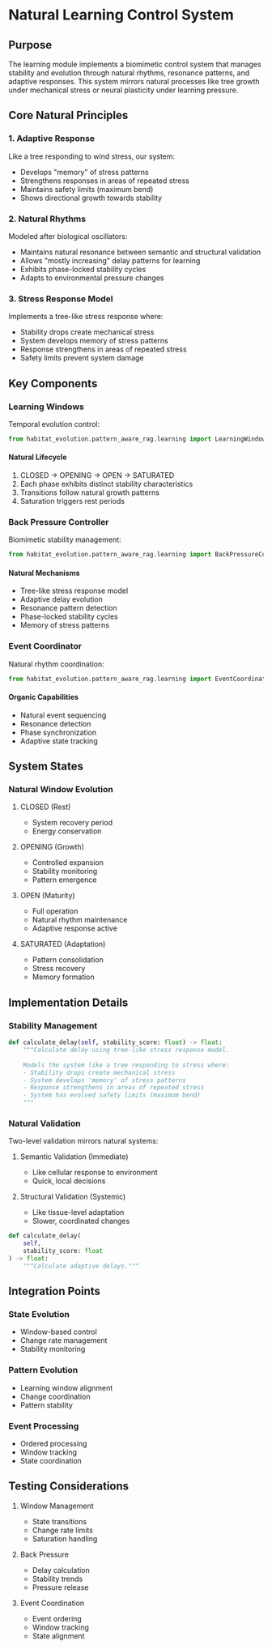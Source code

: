 # Natural Learning Control System

## Purpose

The learning module implements a biomimetic control system that manages stability and evolution through natural rhythms, resonance patterns, and adaptive responses. This system mirrors natural processes like tree growth under mechanical stress or neural plasticity under learning pressure.

## Core Natural Principles

### 1. Adaptive Response
Like a tree responding to wind stress, our system:
- Develops "memory" of stress patterns
- Strengthens responses in areas of repeated stress
- Maintains safety limits (maximum bend)
- Shows directional growth towards stability

### 2. Natural Rhythms
Modeled after biological oscillators:
- Maintains natural resonance between semantic and structural validation
- Allows "mostly increasing" delay patterns for learning
- Exhibits phase-locked stability cycles
- Adapts to environmental pressure changes

### 3. Stress Response Model
Implements a tree-like stress response where:
- Stability drops create mechanical stress
- System develops memory of stress patterns
- Response strengthens in areas of repeated stress
- Safety limits prevent system damage

## Key Components

### Learning Windows

Temporal evolution control:

```python
from habitat_evolution.pattern_aware_rag.learning import LearningWindow
```

#### Natural Lifecycle
1. CLOSED → OPENING → OPEN → SATURATED
2. Each phase exhibits distinct stability characteristics
3. Transitions follow natural growth patterns
4. Saturation triggers rest periods

### Back Pressure Controller

Biomimetic stability management:

```python
from habitat_evolution.pattern_aware_rag.learning import BackPressureController
```

#### Natural Mechanisms
- Tree-like stress response model
- Adaptive delay evolution
- Resonance pattern detection
- Phase-locked stability cycles
- Memory of stress patterns

### Event Coordinator

Natural rhythm coordination:

```python
from habitat_evolution.pattern_aware_rag.learning import EventCoordinator
```

#### Organic Capabilities
- Natural event sequencing
- Resonance detection
- Phase synchronization
- Adaptive state tracking

## System States

### Natural Window Evolution
1. CLOSED (Rest)
   - System recovery period
   - Energy conservation

2. OPENING (Growth)
   - Controlled expansion
   - Stability monitoring
   - Pattern emergence

3. OPEN (Maturity)
   - Full operation
   - Natural rhythm maintenance
   - Adaptive response active

4. SATURATED (Adaptation)
   - Pattern consolidation
   - Stress recovery
   - Memory formation

## Implementation Details

### Stability Management
```python
def calculate_delay(self, stability_score: float) -> float:
    """Calculate delay using tree-like stress response model.
    
    Models the system like a tree responding to stress where:
    - Stability drops create mechanical stress
    - System develops 'memory' of stress patterns
    - Response strengthens in areas of repeated stress
    - System has evolved safety limits (maximum bend)
    """
```

### Natural Validation
Two-level validation mirrors natural systems:
1. Semantic Validation (Immediate)
   - Like cellular response to environment
   - Quick, local decisions

2. Structural Validation (Systemic)
   - Like tissue-level adaptation
   - Slower, coordinated changes
```python
def calculate_delay(
    self,
    stability_score: float
) -> float:
    """Calculate adaptive delays."""
```

## Integration Points

### State Evolution
- Window-based control
- Change rate management
- Stability monitoring

### Pattern Evolution
- Learning window alignment
- Change coordination
- Pattern stability

### Event Processing
- Ordered processing
- Window tracking
- State coordination

## Testing Considerations

1. Window Management
   - State transitions
   - Change rate limits
   - Saturation handling

2. Back Pressure
   - Delay calculation
   - Stability trends
   - Pressure release

3. Event Coordination
   - Event ordering
   - Window tracking
   - State alignment
